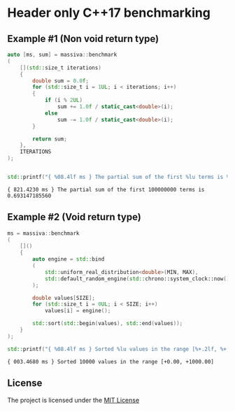 
# Header only C++17 benchmarking

## Example #1 (Non void return type)

```cpp
auto [ms, sum] = massiva::benchmark
(
    [](std::size_t iterations)
    {
        double sum = 0.0f;
        for (std::size_t i = 1UL; i < iterations; i++)
        {
            if (i % 2UL)
                sum += 1.0f / static_cast<double>(i);
            else
                sum -= 1.0f / static_cast<double>(i);
        }

        return sum;
    },
    ITERATIONS
);


std::printf("{ %08.4lf ms } The partial sum of the first %lu terms is %.12lf\n", ms, ITERATIONS, sum);
```

    { 821.4230 ms } The partial sum of the first 100000000 terms is 0.693147185560

## Example #2 (Void return type)

```cpp
ms = massiva::benchmark
(
    []()
    {
        auto engine = std::bind
        (
            std::uniform_real_distribution<double>(MIN, MAX),
            std::default_random_engine(std::chrono::system_clock::now().time_since_epoch().count())
        );

        double values[SIZE];
        for (std::size_t i = 0UL; i < SIZE; i++)
            values[i] = engine();

        std::sort(std::begin(values), std::end(values));
    }
);

std::printf("{ %08.4lf ms } Sorted %lu values in the range [%+.2lf, %+.2lf]\n", ms, SIZE, MIN, MAX);
```

    { 003.4680 ms } Sorted 10000 values in the range [+0.00, +1000.00]

## License

The project is licensed under the [MIT License](https://opensource.org/licenses/MIT)
